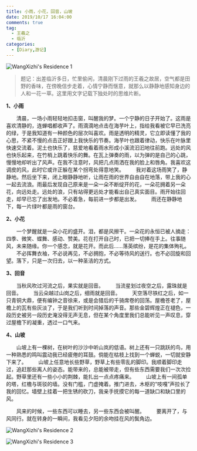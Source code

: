 ```yaml
---
title: 小雨，小花，回音，山坡
date: 2019/10/17 16:04:00
comments: true
tag: 
  - 王羲之
  - 临沂
categories:
  - [Diary,游记]
---
```


![WangXizhi's Residence 1](https://oss.xknife.net/WangXizhi_Residence1.jpg)

> 题记：出差临沂多日，忙里偷闲，清晨刚下过雨的王羲之故居，空气都是田野的香味，在傍晚信步走着，心情宁静而惬意，就那么以静静地感知身边的人和一花一草。这里用文字记载下独处时的思维片断。

**1、小雨**

　　清晨，一场小雨轻轻地扣击窗，叫醒我的梦。一个宁静的日子开始了。这雨是喜欢清静的，连蝉唱都收声了。雨滴滴地点击在海芋叶上，指给我看被它早已洗亮的绿，于是我知道有一种颜色的层次叫喜欢。雨是透明的精灵，它立即读懂了我的心思，不紧不慢的点击正好跟上我快乐的节奏。海芋叶也跟着律动，快乐在叶脉里快速交流着。泥土也快乐了，慈爱地看着雨水形成小溪流汩汩地往前跑。远处的风也快乐起来，在竹梢上跳着快乐的舞。在瓦上弹奏的雨，以为弹的是自己的心跳，慢慢地却听出了风声。在我不注意时，风把几点雨洒在我的脸上和唇角。我喜欢这调皮的风，此时它或许正躲在某个拐弯处得意地笑。
　　我对着这场雨笑了，静静地。然后坐下来，闭上眼静静地听，让雨在雨的世界自由自在地落，带上我的心一起去流浪。雨最后发现自己原来是一朵一朵不断绽开的花，一朵花拥着另一朵花，向远处走。远处的浪，只有站得更远处才能看出自己真实面目。雨开始往回走，却早已忘了出发地。不必着急，每前进一步都是出发。
　　雨还在静静地下，每一片绿叶都是雨的窗台。

**2、小花**

　　一个梦醒就是一朵小花的盛开。泪，都是风擦干。一朵花的永恒已被人摘走：四季、微笑、蝶舞、感动、赞美。花在打开自己时，已把一切捧在手上。往事随风，未来随缘。你一个感念，就是花开。而此后……落英缤纷，是花的集体殉礼。
　　不必挥舞衣袖，不必说再见，不必拥抱，不必等待风的送行。也不必回旋和回望。落下，只是一次归去，以一种圣洁的方式。

**3、回音**

　　当秋风吹过河流之后，果实就是回音。
　　当流星划过夜空之后，露珠就是回音。
　　当云朵越过山岗之后，细雨就是回音。
　　天空落尽铁红之后，如一只青铜大鼎，便有编钟之音徐来，或是会猎后的千骑席卷的回荡。屋檐苍老了，屋檐上的瓦有些灰淡了，于是我们听到时间掉落的声音。那些金碧辉煌正在褪色，一段历史被另一段历史淹没得无声无息，但在某个角度里我们总能听见一声叹息，穿过屋檐下的凝重，透过一口气来。

**4、山坡**

　　山坡上有一棵树，在树叶的沙沙中听山岚的低语。树上还有一只跳跃的鸟，用一种熟悉的鸣叫震动我已经疲倦的耳鼓。倘能在枯枝上找到一个蝉蜕，一切就安静下来了。
　　山坡上任意地长些野草，野草上有些零乱的脚印。我顺着脚印走过，追赶那些离人的姿态。能带来的，总能被带走，但有些东西需要我们一次次捡起。野草里还有一些小小的荆棘，能扎出一点点疼痛来。
　　山坡上有一间孤单的塔，红檐与斑驳的墙。没有门槛，门虚掩着。推门进去，木枢的“吱嘎”声拉长了我的回忆。墙壁上挂着一把生锈的砍刀，我亲手抚摸它的每一道缺口和缺口里的风。

　　风来的时候，一些东西可以睡去，另一些东西会被叫醒。
　　要离开了，与风同行。就在转身的一瞬间，我看见夕阳的余吻挂在风的鬓角边。

![WangXizhi's Residence 2](https://oss.xknife.net/WangXizhi_Residence2.jpg)

![WangXizhi's Residence 3](https://oss.xknife.net/WangXizhi_Residence3.jpg)